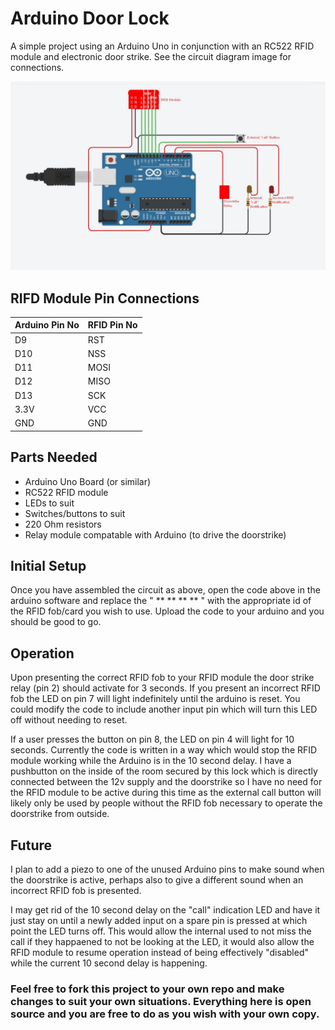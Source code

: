 # Arduino Door Lock

A simple project using an Arduino Uno in conjunction with an RC522 RFID module and electronic door strike. See the circuit diagram image for connections.

![Circuit Diagram](Door-Lock-Circuit.jpg)

## RIFD Module Pin Connections


Arduino Pin No | RFID Pin No
-------|-------
D9 | RST
D10 | NSS
D11 | MOSI
D12 | MISO
D13 | SCK
3.3V | VCC
GND | GND

## Parts Needed

* Arduino Uno Board (or similar)
* RC522 RFID module
* LEDs to suit
* Switches/buttons to suit
* 220 Ohm resistors
* Relay module compatable with Arduino (to drive the doorstrike)

## Initial Setup

Once you have assembled the circuit as above, open the code above in the arduino software and replace the " ** ** ** ** " with the appropriate id of the RFID fob/card you wish to use. Upload the code to your arduino and you should be good to go.

## Operation

Upon presenting the correct RFID fob to your RFID module the door strike relay (pin 2) should activate for 3 seconds. If you present an incorrect RFID fob the LED on pin 7 will light indefinitely until the arduino is reset. You could modify the code to include another input pin which will turn this LED off without needing to reset. 

If a user presses the button on pin 8, the LED on pin 4 will light for 10 seconds. Currently the code is written in a way which would stop the RFID module working while the Arduino is in the 10 second delay. I have a pushbutton on the inside of the room secured by this lock which is directly connected between the 12v supply and the doorstrike so I have no need for the RFID module to be active during this time as the external call button will likely only be used by people without the RFID fob necessary to operate the doorstrike from outside.

## Future

I plan to add a piezo to one of the unused Arduino pins to make sound when the doorstrike is active, perhaps also to give a different sound when an incorrect RFID fob is presented.

I may get rid of the 10 second delay on the "call" indication LED and have it just stay on until a newly added input on a spare pin is pressed at which point the LED turns off. This would allow the internal used to not miss the call if they happaened to not be looking at the LED, it would also allow the RFID module to resume operation instead of being effectively "disabled" while the current 10 second delay is happening.

### Feel free to fork this project to your own repo and make changes to suit your own situations. Everything here is open source and you are free to do as you wish with your own copy.
